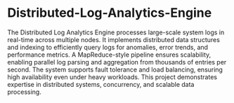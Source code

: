 # Distributed-Log-Analytics-Engine


The Distributed Log Analytics Engine processes large-scale system logs in real-time across multiple nodes. It implements distributed data structures and indexing to efficiently query logs for anomalies, error trends, and performance metrics. A MapReduce-style pipeline ensures scalability, enabling parallel log parsing and aggregation from thousands of entries per second. The system supports fault tolerance and load balancing, ensuring high availability even under heavy workloads. This project demonstrates expertise in distributed systems, concurrency, and scalable data processing.

